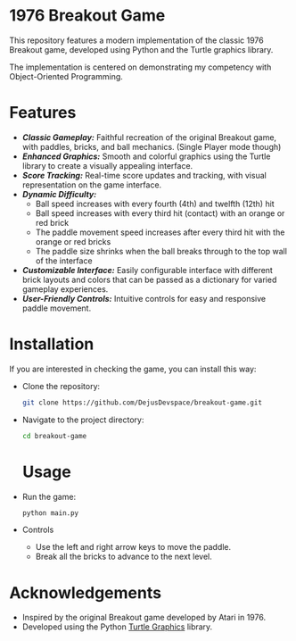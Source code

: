 # 1976 Breakout Game
This repository features a modern implementation of the classic 1976 Breakout game, developed using Python and the Turtle graphics library.

The implementation is centered on demonstrating my competency with Object-Oriented Programming.

# Features
* ***Classic Gameplay:*** Faithful recreation of the original Breakout game, with paddles, bricks, and ball mechanics. (Single Player mode though)
* ***Enhanced Graphics:*** Smooth and colorful graphics using the Turtle library to create a visually appealing interface.
* ***Score Tracking:*** Real-time score updates and tracking, with visual representation on the game interface.
* ***Dynamic Difficulty:***
  - Ball speed increases with every fourth (4th) and twelfth (12th) hit
  - Ball speed increases with every third hit (contact) with an orange or red brick
  - The paddle movement speed increases after every third hit with the orange or red bricks
  - The paddle size shrinks when the ball breaks through to the top wall of the interface
* ***Customizable Interface:*** Easily configurable interface with different brick layouts and colors that can be passed as a dictionary for varied gameplay experiences.
* ***User-Friendly Controls:*** Intuitive controls for easy and responsive paddle movement.

# Installation
If you are interested in checking the game, you can install this way:

* Clone the repository:
  ```bash
  git clone https://github.com/DejusDevspace/breakout-game.git
  ```

* Navigate to the project directory:
  ```bash
  cd breakout-game
  ```

  # Usage
* Run the game:
  ```bash
  python main.py
  ```
* Controls
  - Use the left and right arrow keys to move the paddle.
  - Break all the bricks to advance to the next level.

# Acknowledgements
* Inspired by the original Breakout game developed by Atari in 1976.
* Developed using the Python [Turtle Graphics](https://docs.python.org/3/library/turtle.html) library.

